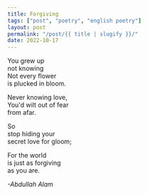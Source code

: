 ```yaml
---
title: Forgiving
tags: ["post", "poetry", "english poetry"]
layout: post
permalink: "/post/{{ title | slugify }}/"
date: 2022-10-17
---
```

You grew up\
not knowing\
Not every flower\
is plucked in bloom.

Never knowing love,\
You'd wilt out of fear\
from afar.

So\
stop hiding your\
secret love for gloom;

For the world\
is just as forgiving\
as you are.

*-Abdullah Alam*